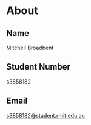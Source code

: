 # About
## Name
Mitchell Broadbent
## Student Number
s3858182
## Email
s3858182@student.rmit.edu.au

